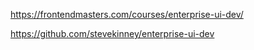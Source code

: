 https://frontendmasters.com/courses/enterprise-ui-dev/

https://github.com/stevekinney/enterprise-ui-dev
